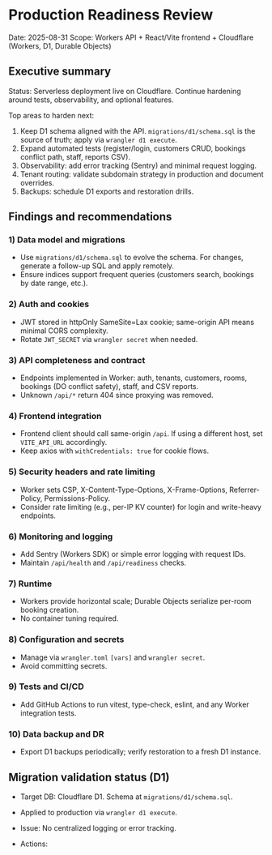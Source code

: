 # Production Readiness Review

Date: 2025-08-31
Scope: Workers API + React/Vite frontend + Cloudflare (Workers, D1, Durable Objects)

## Executive summary

Status: Serverless deployment live on Cloudflare. Continue hardening around tests, observability, and optional features.

Top areas to harden next:
1) Keep D1 schema aligned with the API. `migrations/d1/schema.sql` is the source of truth; apply via `wrangler d1 execute`.
2) Expand automated tests (register/login, customers CRUD, bookings conflict path, staff, reports CSV).
3) Observability: add error tracking (Sentry) and minimal request logging.
4) Tenant routing: validate subdomain strategy in production and document overrides.
5) Backups: schedule D1 exports and restoration drills.

## Findings and recommendations

### 1) Data model and migrations
- Use `migrations/d1/schema.sql` to evolve the schema. For changes, generate a follow-up SQL and apply remotely.
- Ensure indices support frequent queries (customers search, bookings by date range, etc.).

### 2) Auth and cookies
- JWT stored in httpOnly SameSite=Lax cookie; same-origin API means minimal CORS complexity.
- Rotate `JWT_SECRET` via `wrangler secret` when needed.

### 3) API completeness and contract
- Endpoints implemented in Worker: auth, tenants, customers, rooms, bookings (DO conflict safety), staff, and CSV reports.
- Unknown `/api/*` return 404 since proxying was removed.

### 4) Frontend integration
- Frontend client should call same-origin `/api`. If using a different host, set `VITE_API_URL` accordingly.
- Keep axios with `withCredentials: true` for cookie flows.

### 5) Security headers and rate limiting
- Worker sets CSP, X-Content-Type-Options, X-Frame-Options, Referrer-Policy, Permissions-Policy.
- Consider rate limiting (e.g., per-IP KV counter) for login and write-heavy endpoints.

### 6) Monitoring and logging
- Add Sentry (Workers SDK) or simple error logging with request IDs.
- Maintain `/api/health` and `/api/readiness` checks.

### 7) Runtime
- Workers provide horizontal scale; Durable Objects serialize per-room booking creation.
- No container tuning required.

### 8) Configuration and secrets
- Manage via `wrangler.toml` `[vars]` and `wrangler secret`.
- Avoid committing secrets.

### 9) Tests and CI/CD
- Add GitHub Actions to run vitest, type-check, eslint, and any Worker integration tests.

### 10) Data backup and DR
- Export D1 backups periodically; verify restoration to a fresh D1 instance.

## Migration validation status (D1)
- Target DB: Cloudflare D1. Schema at `migrations/d1/schema.sql`.
- Applied to production via `wrangler d1 execute`.
- Issue: No centralized logging or error tracking.

- Actions:
